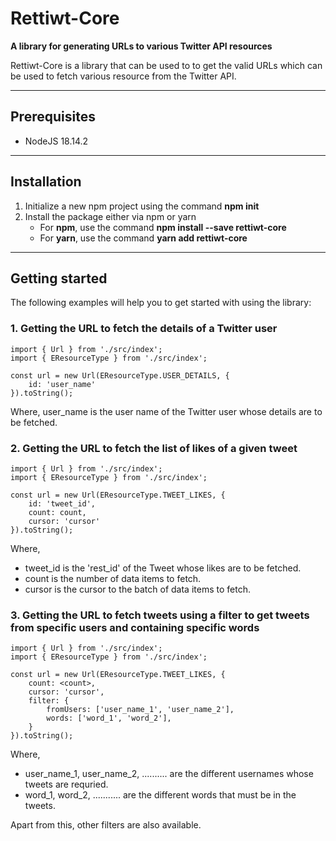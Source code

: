 # Rettiwt-Core

**A library for generating URLs to various Twitter API resources**

Rettiwt-Core is a library that can be used to to get the valid URLs which can be used to fetch various resource from the Twitter API.

---

## Prerequisites

-   NodeJS 18.14.2

---

## Installation

1.  Initialize a new npm project using the command **npm init**
2.  Install the package either via npm or yarn
    -   For **npm**, use the command **npm install --save rettiwt-core**
    -   For **yarn**, use the command **yarn add rettiwt-core**

---

## Getting started

The following examples will help you to get started with using the library:

### 1. Getting the URL to fetch the details of a Twitter user

```
import { Url } from './src/index';
import { EResourceType } from './src/index';

const url = new Url(EResourceType.USER_DETAILS, {
    id: 'user_name'
}).toString();
```

Where, user_name is the user name of the Twitter user whose details are to be fetched.

### 2. Getting the URL to fetch the list of likes of a given tweet

```
import { Url } from './src/index';
import { EResourceType } from './src/index';

const url = new Url(EResourceType.TWEET_LIKES, {
    id: 'tweet_id',
    count: count,
    cursor: 'cursor'
}).toString();
```

Where,

-   tweet_id is the 'rest_id' of the Tweet whose likes are to be fetched.
-   count is the number of data items to fetch.
-   cursor is the cursor to the batch of data items to fetch.

### 3. Getting the URL to fetch tweets using a filter to get tweets from specific users and containing specific words

```
import { Url } from './src/index';
import { EResourceType } from './src/index';

const url = new Url(EResourceType.TWEET_LIKES, {
    count: <count>,
    cursor: 'cursor',
    filter: {
        fromUsers: ['user_name_1', 'user_name_2'],
        words: ['word_1', 'word_2'],
    }
}).toString();
```

Where,

-   user_name_1, user_name_2, .......... are the different usernames whose tweets are requried.
-   word_1, word_2, ........... are the different words that must be in the tweets.

Apart from this, other filters are also available.
